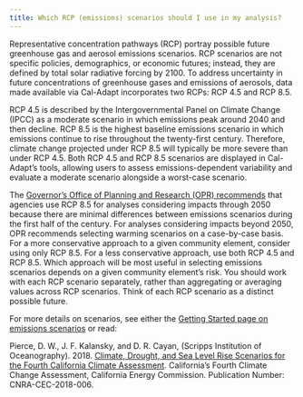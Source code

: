 ```yaml
---
title: Which RCP (emissions) scenarios should I use in my analysis?
---
```


Representative concentration pathways (RCP) portray possible future greenhouse gas and aerosol emissions scenarios. RCP scenarios are not specific policies, demographics, or economic futures; instead, they are defined by total solar radiative forcing by 2100. To address uncertainty in future concentrations of greenhouse gases and emissions of aerosols, data made available via Cal-Adapt incorporates two RCPs: RCP 4.5 and RCP 8.5.

RCP 4.5 is described by the Intergovernmental Panel on Climate Change (IPCC) as a moderate scenario in which emissions peak around 2040 and then decline. RCP 8.5 is the highest baseline emissions scenario in which emissions continue to rise throughout the twenty-first century. Therefore, climate change projected under RCP 8.5 will typically be more severe than under RCP 4.5. Both RCP 4.5 and RCP 8.5 scenarios are displayed in Cal-Adapt’s tools, allowing users to assess emissions-dependent variability and evaluate a moderate scenario alongside a worst-case scenario.

The [Governor’s Office of Planning and Research (OPR) recommends](https://resilientca.org/apg/phase-2/#panel-step2-1) that agencies use RCP 8.5 for analyses considering impacts through 2050 because there are minimal differences between emissions scenarios during the first half of the century. For analyses considering impacts beyond 2050, OPR recommends selecting warming scenarios on a case-by-case basis. For a more conservative approach to a given community element, consider using only RCP 8.5. For a less conservative approach, use both RCP 4.5 and RCP 8.5. Which approach will be most useful in selecting emissions scenarios depends on a given community element’s risk. You should work with each RCP scenario separately, rather than aggregating or averaging values across RCP scenarios. Think of each RCP scenario as a distinct possible future.

For more details on scenarios, see either the [Getting Started page on emissions scenarios](/help/get-started/) or read:

<p class="reference">
Pierce, D. W., J. F. Kalansky, and D. R. Cayan, (Scripps Institution of Oceanography). 2018. <a href="https://www.energy.ca.gov/sites/default/files/2019-11/Projections_CCCA4-CEC-2018-006_ADA.pdf" target="_blank">Climate, Drought, and Sea Level Rise Scenarios for the Fourth California Climate Assessment</a>. California’s Fourth Climate Change Assessment, California Energy Commission. Publication Number: CNRA-CEC-2018-006.
</p>
